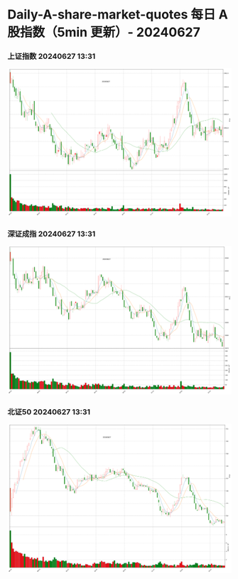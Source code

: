 
# Daily-A-share-market-quotes 每日 A 股指数（5min 更新）- 20240627

### 上证指数 20240627 13:31
![](./fig/2024/6/20240627-sh000001.png)

### 深证成指 20240627 13:31
![](./fig/2024/6/20240627-sz399001.png)

### 北证50 20240627 13:31
![](./fig/2024/6/20240627-bj899050.png)
